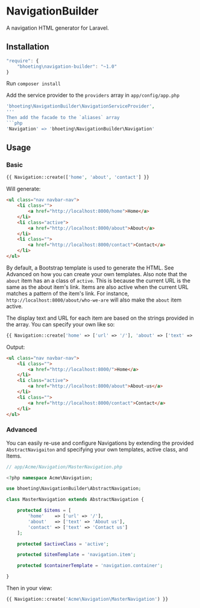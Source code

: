 NavigationBuilder
=================

A navigation HTML generator for Laravel.

## Installation

```js
"require": {
	"bhoeting\navigation-builder": "~1.0"
}
```

Run `composer install`

Add the service provider to the `providers` array in `app/config/app.php`
```php
'bhoeting\NavigationBuilder\NavigationServiceProvider',
'''
Then add the facade to the `aliases` array
```php
'Navigation' => 'bhoeting\NavigationBuilder\Navigation'
```
## Usage
### Basic
```php
{{ Navigation::create(['home', 'about', 'contact'] }}
```
Will generate:
```html
<ul class="nav navbar-nav">
	<li class="">
		<a href="http://localhost:8000/home">Home</a>
	</li>
	<li class="active">
		<a href="http://localhost:8000/about">About</a>
	</li>
	<li class="">
		<a href="http://localhost:8000/contact">Contact</a>
	</li>
</ul>
```
By default, a Bootstrap template is used to generate the HTML.  See Advanced on how you can create your own templates.
Also note that the `about` item has an a class of `active`.  This is because the current URL is the same as the about item's link.
Items are also active when the current URL matches a pattern of the item's link.  For instance, `http://localhost:8000/about/who-we-are` will also make the `about`	item active.

The display text and URL for each item are based on the strings provided in the array.  You can specify your own like so:

```php
{{ Navigation::create['home' => ['url' => '/'], 'about' => ['text' => 'about-us'], 'contact']) }}
```
Output:
```html
<ul class="nav navbar-nav">
	<li class="">
		<a href="http://localhost:8000/">Home</a>
	</li>
	<li class="active">
		<a href="http://localhost:8000/about">About-us</a>
	</li>
	<li class="">
		<a href="http://localhost:8000/contact">Contact</a>
	</li>
</ul>
```

### Advanced
You can easily re-use and configure Navigations by extending the provided `AbstractNavigaiton` and specifying your own templates, active class, and Items.
```php
// app/Acme/Navigation/MasterNavigation.php

<?php namespace Acme\Navigation;

use bhoeting\NavigationBuilder\AbstractNavigation;

class MasterNavigation extends AbstractNavigation {

	protected $items = [
		'home'    => ['url' => '/'],
		'about'   => ['text' => 'About us'],
		'contact' => ['text' => 'Contact us']
	];

	protected $activeClass = 'active';

	protected $itemTemplate = 'navigation.item';

	protected $containerTemplate = 'navigation.container';

}
```

Then in your view:

```php
{{ Navigation::create('Acme\Navigation\MasterNavigation') }}
```


